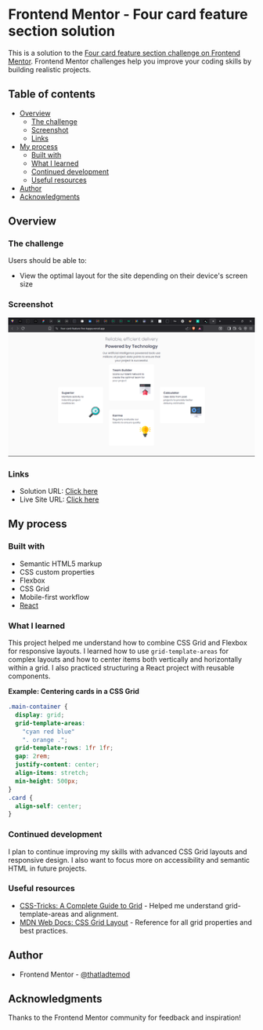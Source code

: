 # Frontend Mentor - Four card feature section solution

This is a solution to the [Four card feature section challenge on Frontend Mentor](https://www.frontendmentor.io/challenges/four-card-feature-section-weK1eFYK). Frontend Mentor challenges help you improve your coding skills by building realistic projects.

## Table of contents

- [Overview](#overview)
  - [The challenge](#the-challenge)
  - [Screenshot](#screenshot)
  - [Links](#links)
- [My process](#my-process)
  - [Built with](#built-with)
  - [What I learned](#what-i-learned)
  - [Continued development](#continued-development)
  - [Useful resources](#useful-resources)
- [Author](#author)
- [Acknowledgments](#acknowledgments)

## Overview

### The challenge

Users should be able to:

- View the optimal layout for the site depending on their device's screen size

### Screenshot

![Screenshot of my solution](./src/assets/Screenshot.jpg)

### Links

- Solution URL: [Click here](https://github.com/thatladtemod/Four-Card-Feature)
- Live Site URL: [Click here](https://four-card-feature-five-kappa.vercel.app/)

## My process

### Built with

- Semantic HTML5 markup
- CSS custom properties
- Flexbox
- CSS Grid
- Mobile-first workflow
- [React](https://reactjs.org/)

### What I learned

This project helped me understand how to combine CSS Grid and Flexbox for responsive layouts. I learned how to use `grid-template-areas` for complex layouts and how to center items both vertically and horizontally within a grid. I also practiced structuring a React project with reusable components.

**Example: Centering cards in a CSS Grid**
```css
.main-container {
  display: grid;
  grid-template-areas: 
    "cyan red blue"
    ". orange .";
  grid-template-rows: 1fr 1fr;
  gap: 2rem;
  justify-content: center;
  align-items: stretch;
  min-height: 500px;
}
.card {
  align-self: center;
}
```

### Continued development

I plan to continue improving my skills with advanced CSS Grid layouts and responsive design. I also want to focus more on accessibility and semantic HTML in future projects.

### Useful resources

- [CSS-Tricks: A Complete Guide to Grid](https://css-tricks.com/snippets/css/complete-guide-grid/) - Helped me understand grid-template-areas and alignment.
- [MDN Web Docs: CSS Grid Layout](https://developer.mozilla.org/en-US/docs/Web/CSS/CSS_Grid_Layout) - Reference for all grid properties and best practices.

## Author

- Frontend Mentor - [@thatladtemod](https://www.frontendmentor.io/profile/thatladtemod)

## Acknowledgments

Thanks to the Frontend Mentor community for feedback and inspiration!